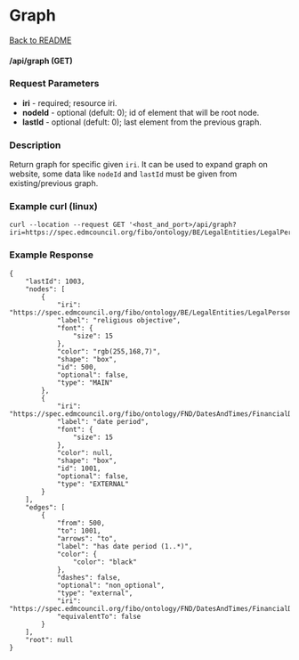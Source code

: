 # Graph

 [Back to README](./README.md)

#### /api/graph (GET)

### Request Parameters
- **iri** - required; resource iri.
- **nodeId** - optional (defult: 0); id of element that will be root node. 
- **lastId** - optional (defult: 0); last element from the previous graph.

### Description
  Return graph for specific given `iri`. It can be used to expand graph on website, some data like `nodeId` and `lastId` must be given from existing/previous graph.

 ### Example curl (linux)
  
```
curl --location --request GET '<host_and_port>/api/graph?iri=https://spec.edmcouncil.org/fibo/ontology/BE/LegalEntities/LegalPersons/ReligiousObjective&nodeId=500&lastId=1000'
```

### Example Response
```
{
    "lastId": 1003,
    "nodes": [
        {
            "iri": "https://spec.edmcouncil.org/fibo/ontology/BE/LegalEntities/LegalPersons/ReligiousObjective",
            "label": "religious objective",
            "font": {
                "size": 15
            },
            "color": "rgb(255,168,7)",
            "shape": "box",
            "id": 500,
            "optional": false,
            "type": "MAIN"
        },
        {
            "iri": "https://spec.edmcouncil.org/fibo/ontology/FND/DatesAndTimes/FinancialDates/DatePeriod",
            "label": "date period",
            "font": {
                "size": 15
            },
            "color": null,
            "shape": "box",
            "id": 1001,
            "optional": false,
            "type": "EXTERNAL"
        }
    ],
    "edges": [
        {
            "from": 500,
            "to": 1001,
            "arrows": "to",
            "label": "has date period (1..*)",
            "color": {
                "color": "black"
            },
            "dashes": false,
            "optional": "non_optional",
            "type": "external",
            "iri": "https://spec.edmcouncil.org/fibo/ontology/FND/DatesAndTimes/FinancialDates/hasDatePeriod",
            "equivalentTo": false
        }
    ],
    "root": null
}
```